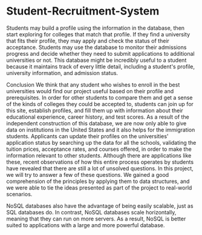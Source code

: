 # Student-Recruitment-System

Students may build a profile using the information in the database, then start exploring for colleges 
that match that profile. If they find a university that fits their profile, they may apply and check the 
status of their acceptance. Students may use the database to monitor their admissions progress and 
decide whether they need to submit applications to additional universities or not. This database 
might be incredibly useful to a student because it maintains track of every little detail, including a
student's profile, university information, and admission status.

Conclusion
We think that any student who wishes to enroll in the best universities would find our project 
useful based on their profile and prerequisites. In order for other students to compare them and get 
a sense of the kinds of colleges they could be accepted to, students can join up for this site, establish 
profiles, and fill them up with information about their educational experience, career history, and 
test scores. As a result of the independent construction of this database, we are now only able to 
give data on institutions in the United States and it also helps for the immigration students.
Applicants can update their profiles on the universities' application status by searching up
the data for all the schools, validating the tuition prices, acceptance rates, and courses offered, in 
order to make the information relevant to other students. Although there are applications like these, 
recent observations of how this entire process operates by students have revealed that there are 
still a lot of unsolved questions. In this project, we will try to answer a few of these questions. We 
gained a good comprehension of the principles by applying them to data structures, and we were 
able to tie the ideas presented as part of the project to real-world scenarios.

NoSQL databases also have the advantage of being easily scalable, just as SQL databases do. In 
contrast, NoSQL databases scale horizontally, meaning that they can run on more servers. As a 
result, NoSQL is better suited to applications with a large and more powerful database.
